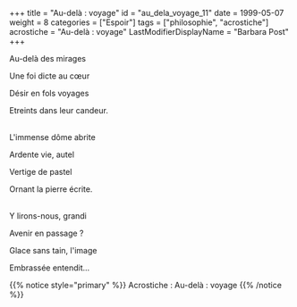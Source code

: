 +++
title = "Au-delà : voyage"
id = "au_dela_voyage_11"
date = 1999-05-07
weight = 8
categories = ["Espoir"]
tags = ["philosophie", "acrostiche"]
acrostiche = "Au-delà : voyage"
LastModifierDisplayName = "Barbara Post"
+++

Au-delà des mirages

Une foi dicte au cœur

Désir en fols voyages

Etreints dans leur candeur.

 \
L'immense dôme abrite

Ardente vie, autel

Vertige de pastel

Ornant la pierre écrite.

 \
Y lirons-nous, grandi

Avenir en passage ?

Glace sans tain, l'image

Embrassée entendit...

{{% notice style="primary" %}}
Acrostiche : Au-delà : voyage
{{% /notice %}}
